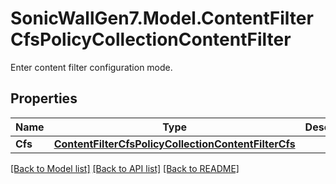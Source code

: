# SonicWallGen7.Model.ContentFilterCfsPolicyCollectionContentFilter
Enter content filter configuration mode.

## Properties

Name | Type | Description | Notes
------------ | ------------- | ------------- | -------------
**Cfs** | [**ContentFilterCfsPolicyCollectionContentFilterCfs**](ContentFilterCfsPolicyCollectionContentFilterCfs.md) |  | [optional] 

[[Back to Model list]](../README.md#documentation-for-models) [[Back to API list]](../README.md#documentation-for-api-endpoints) [[Back to README]](../README.md)

